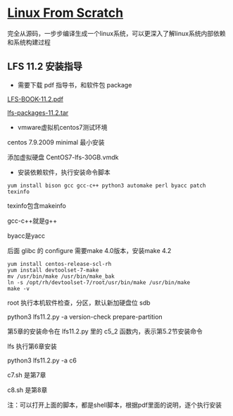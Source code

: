 
# [Linux From Scratch](https://www.linuxfromscratch.org)

完全从源码，一步步编译生成一个linux系统，可以更深入了解linux系统内部依赖和系统构建过程

## LFS 11.2 安装指导

 - 需要下载 pdf 指导书，和软件包 package

[LFS-BOOK-11.2.pdf](https://www.linuxfromscratch.org/lfs/downloads/11.2/LFS-BOOK-11.2.pdf)

[lfs-packages-11.2.tar](https://mirror.download.it/lfs/pub/lfs/lfs-packages/lfs-packages-11.2.tar)


- vmware虚拟机centos7测试环境

centos 7.9.2009 minimal 最小安装

添加虚拟硬盘 CentOS7-lfs-30GB.vmdk

- 安装依赖软件，执行安装命令脚本

`yum install bison gcc gcc-c++ python3 automake perl byacc patch texinfo`

texinfo包含makeinfo

gcc-c++就是g++

byacc是yacc

后面 glibc 的 configure 需要make 4.0版本，安装make 4.2
```
yum install centos-release-scl-rh
yum install devtoolset-7-make
mv /usr/bin/make /usr/bin/make_bak
ln -s /opt/rh/devtoolset-7/root/usr/bin/make /usr/bin/make
make -v
```

root 执行本机软件检查，分区，默认新加硬盘位 sdb

python3 lfs11.2.py -a version-check prepare-partition

第5章的安装命令在 lfs11.2.py 里的 c5_2 函数内，表示第5.2节安装命令

lfs 执行第6章安装

python3 lfs11.2.py -a c6

c7.sh 是第7章

c8.sh 是第8章

注：可以打开上面的脚本，都是shell脚本，根据pdf里面的说明，逐个执行安装
